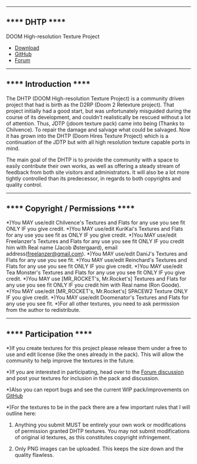 --------------
**** DHTP ****
--------------

DOOM High-resolution Texture Project
* [Download](http://dhtp.hiriwa.com/)
* [GitHub](https://github.com/KuriKai/DHTP/)
* [Forum](http://dengine.net/forums/viewtopic.php?f=3&t=875#topic)



----------------------
**** Introduction ****
----------------------

The DHTP (DOOM High-resolution Texture Project) is a community driven project that had is birth as the D2RP (Doom 2 Retexture project). That project initially had a good start, but was unfortunately misguided during the course of its development, and couldn't realistically be rescued without a lot of attention. Thus, JDTP (jdoom texture pack) came into being (Thanks to Chilvence). To repair the damage and salvage what could be salvaged.
Now it has grown into the DHTP (Doom Hires Texture Project) which is a continuation of the JDTP but with all high resolution texture capable ports in mind.

The main goal of the DHTP is to provide the community with a space to easily contribute their own works, as well as offering a steady stream of feedback from both site visitors and administrators. It will also be a lot more tightly controlled than its predecessor, in regards to both copyrights and quality control.



---------------------------------
**** Copyright / Permissions ****
---------------------------------

*)You MAY use/edit Chilvence's Textures and Flats for any use you see fit ONLY IF you give credit.
*)You MAY use/edit KuriKai's Textures and Flats for any use you see fit as ONLY IF you give credit.
*)You MAY use/edit Freelanzer's Textures and Flats for any use you see fit ONLY IF you credit him with Real name (Jacob Østergaard), email address(freelanzer@gmail.com).
*)You MAY use/edit DaniJ's Textures and Flats for any use you see fit.
*)You MAY use/edit Reinchard's Textures and Flats for any use you see fit ONLY IF you give credit.
*)You MAY use/edit Tea Monster's Textures and Flats for any use you see fit ONLY IF you give credit.
*)You MAY use [MR_ROCKET's, Mr.Rocket's] Textures and Flats for any use you see fit ONLY IF you credit him with Real name (Ron Goode).
*)You MAY use/edit [MR_ROCKET's, Mr.Rocket's] SPACEW2 Texture ONLY IF you give credit.
*)You MAY use/edit Doomenator's Textures and Flats for any use you see fit.
*)For all other textures, you need to ask permission from the author to redistribute.



-----------------------
**** Participation ****
-----------------------

*)If you create textures for this project please release them under a free to use and edit license (like the ones already in the pack). This will allow the community to help improve the textures in the future.

*)If you are interested in participating, head over to the [Forum discussion](http://dengine.net/forums/viewtopic.php?f=3&t=875#topic) and post your textures for inclusion in the pack and discussion.

*)Also you can report bugs and see the current WIP pack/improvements on [GitHub](https://github.com/KuriKai/DHTP/)

*)For the textures to be in the pack there are a few important rules that I will outline here:

1. Anything you submit MUST be entirely your own work or modifications of permission granted DHTP textures. You may not submit modifications of original id textures, as this constitutes copyright infringement.

2. Only PNG images can be uploaded. This keeps the size down and the quality flawless.
